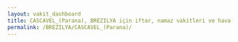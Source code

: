 ```yaml
---
layout: vakit_dashboard
title: CASCAVEL_(Parana), BREZILYA için iftar, namaz vakitleri ve hava durumu - ilçe/eyalet seç
permalink: /BREZILYA/CASCAVEL_(Parana)/
---
```


<script type="text/javascript">
  var GLOBAL_COUNTRY = 'BREZILYA';
  var GLOBAL_CITY = 'CASCAVEL_(Parana)';
  var GLOBAL_STATE = '';
  var lat = 72;
  var lon = 21;
</script>
